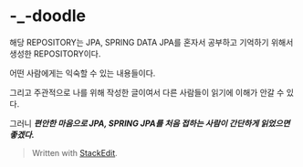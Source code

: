 # -_-doodle


해당 REPOSITORY는 JPA, SPRING DATA JPA를 혼자서 공부하고 기억하기 위해서 생성한 REPOSITORY이다. 

어떤 사람에게는 익숙할 수 있는 내용들이다. 

그리고 주관적으로 나를 위해 작성한 글이여서 다른 사람들이 읽기에 이해가 안갈 수 있다. 

그러니 ***편안한 마음으로 JPA, SPRING JPA를 처음 접하는 사람이 간단하게 읽었으면 좋겠다.*** 



> Written with [StackEdit](https://stackedit.io/).

